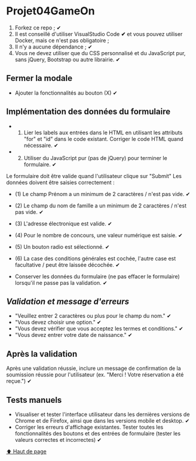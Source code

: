 # Projet04GameOn

1. Forkez ce repo ; ✔ 
2. Il est conseillé d'utiliser VisualStudio Code **✔** et vous pouvez utiliser Docker, mais ce n'est pas obligatoire ;
3. Il n'y a aucune dépendance ; ✔
4. Vous ne devez utiliser que du CSS personnalisé et du JavaScript pur, sans jQuery, Bootstrap ou autre librairie. ✔

## Fermer la modale

- Ajouter la fonctionnalités au bouton (X) ✔
  
## Implémentation des données du formulaire

- 1) Lier les labels aux entrées dans le HTML en utilisant les attributs "for" et "id" dans le code existant. Corriger le code HTML quand nécessaire. ✔
- 2) Utiliser du JavaScript pur (pas de jQuery) pour terminer le formulaire. ✔

Le formulaire doit être valide quand l'utilisateur clique sur "Submit"
Les données doivent être saisies correctement :

- (1) Le champ Prénom a un minimum de 2 caractères / n'est pas vide. ✔
- (2) Le champ du nom de famille a un minimum de 2 caractères / n'est pas vide. ✔
- (3) L'adresse électronique est valide. ✔
- (4) Pour le nombre de concours, une valeur numérique est saisie. ✔
- (5) Un bouton radio est sélectionné. ✔
- (6) La case des conditions générales est cochée, l'autre case est facultative / peut être laissée décochée. ✔

- Conserver les données du formulaire (ne pas effacer le formulaire) lorsqu'il ne passe pas la validation. ✔

## *Validation et message d'erreurs*

- "Veuillez entrer 2 caractères ou plus pour le champ du nom." ✔
- "Vous devez choisir une option." ✔
- "Vous devez vérifier que vous acceptez les termes et conditions." ✔
- "Vous devez entrer votre date de naissance." ✔

## Après la validation

Après une validation réussie, inclure un message de confirmation de la soumission réussie pour l'utilisateur (ex. "Merci ! Votre réservation a été reçue.")  ✔

## Tests manuels

- Visualiser et tester l'interface utilisateur dans les dernières versions de Chrome et de Firefox, ainsi que dans les versions mobile et desktop. ✔
- Corriger les erreurs d'affichage existantes.
Tester toutes les fonctionnalités des boutons et des entrées de formulaire (tester les valeurs correctes et incorrectes) ✔


[⬆ Haut de page](#projet04gameon)
